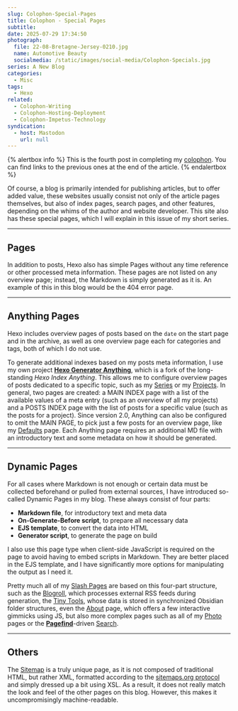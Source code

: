 ```yaml
---
slug: Colophon-Special-Pages
title: Colophon - Special Pages
subtitle:
date: 2025-07-29 17:34:50
photograph:
  file: 22-08-Bretagne-Jersey-0210.jpg
  name: Automotive Beauty
  socialmedia: /static/images/social-media/Colophon-Specials.jpg
series: A New Blog
categories:
  - Misc
tags:
  - Hexo
related:
  - Colophon-Writing
  - Colophon-Hosting-Deployment
  - Colophon-Impetus-Technology
syndication:
  - host: Mastodon
    url: null
---
```


{% alertbox info %}
This is the fourth post in completing my [colophon](/Colophon). You can find links to the previous ones at the end of the article.
{% endalertbox %}

Of course, a blog is primarily intended for publishing articles, but to offer added value, these websites usually consist not only of the article pages themselves, but also of index pages, search pages, and other features, depending on the whims of the author and website developer. This site also has these special pages, which I will explain in this issue of my short series.

<!-- more -->

---

## Pages

In addition to posts, Hexo also has simple Pages without any time reference or other processed meta information. These pages are not listed on any overview page; instead, the Markdown is simply generated as it is. An example of this in this blog would be the 404 error page.

---

## Anything Pages

Hexo includes overview pages of posts based on the ``date`` on the start page and in the archive, as well as one overview page each for categories and tags, both of which I do not use.

To generate additional indexes based on my posts meta information, I use my own project [**Hexo Generator Anything**](/projects/hexo-generator-anything/), which is a fork of the long-standing *Hexo Index Anything*. This allows me to configure overview pages of posts dedicated to a specific topic, such as my [Series](/series/) or my [Projects](/projects/). In general, two pages are created: a MAIN INDEX page with a list of the available values of a meta entry (such as an overview of all my projects) and a POSTS INDEX page with the list of posts for a specific value (such as the posts for a project). Since version 2.0, Anything can also be configured to omit the MAIN PAGE, to pick just a few posts for an overview page, like my [Defaults](/defaults/) page. Each Anything page requires an additional MD file with an introductory text and some metadata on how it should be generated.

---

## Dynamic Pages

For all cases where Markdown is not enough or certain data must be collected beforehand or pulled from external sources, I have introduced so-called Dynamic Pages in my blog. These always consist of four parts:

- **Markdown file**, for introductory text and meta data
- **On-Generate-Before script**, to prepare all necessary data
- **EJS template**, to convert the data into HTML
- **Generator script**, to generate the page on build

I also use this page type when client-side JavaScript is required on the page to avoid having to embed scripts in Markdown. They are better placed in the EJS template, and I have significantly more options for manipulating the output as I need it.

Pretty much all of my [Slash Pages](/slashes/) are based on this four-part structure, such as the [Blogroll](/blogroll/), which processes external RSS feeds during generation, the [Tiny Tools](/tools/tiny-tools/), whose data is stored in synchronized Obsidian folder structures, even the [About](/about/) page, which offers a few interactive gimmicks using JS, but also more complex pages such as all of my [Photo](/photos/) pages or the [**Pagefind**](https://pagefind.app)-driven [Search](/search/).

---

## Others

The [Sitemap](/sitemap) is a truly unique page, as it is not composed of traditional HTML, but rather XML, formatted according to the [sitemaps.org protocol](https://www.sitemaps.org/protocol.html) and simply dressed up a bit using XSL. As a result, it does not really match the look and feel of the other pages on this blog. However, this makes it uncompromisingly machine-readable.
